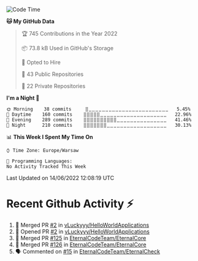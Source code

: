 <!--START_SECTION:waka-->
![Code Time](http://img.shields.io/badge/Code%20Time-253%20hrs%2050%20mins-blue)

**🐱 My GitHub Data** 

> 🏆 745 Contributions in the Year 2022
 > 
> 📦 73.8 kB Used in GitHub's Storage 
 > 
> 💼 Opted to Hire
 > 
> 📜 43 Public Repositories 
 > 
> 🔑 22 Private Repositories  
 > 
**I'm a Night 🦉** 

```text
🌞 Morning    38 commits     ⣿⣀⣀⣀⣀⣀⣀⣀⣀⣀⣀⣀⣀⣀⣀⣀⣀⣀⣀⣀⣀⣀⣀⣀⣀   5.45% 
🌆 Daytime    160 commits    ⣿⣿⣿⣿⣿⣀⣀⣀⣀⣀⣀⣀⣀⣀⣀⣀⣀⣀⣀⣀⣀⣀⣀⣀⣀   22.96% 
🌃 Evening    289 commits    ⣿⣿⣿⣿⣿⣿⣿⣿⣿⣿⣀⣀⣀⣀⣀⣀⣀⣀⣀⣀⣀⣀⣀⣀⣀   41.46% 
🌙 Night      210 commits    ⣿⣿⣿⣿⣿⣿⣿⣀⣀⣀⣀⣀⣀⣀⣀⣀⣀⣀⣀⣀⣀⣀⣀⣀⣀   30.13%

```


📊 **This Week I Spent My Time On** 

```text
⌚︎ Time Zone: Europe/Warsaw

💬 Programming Languages: 
No Activity Tracked This Week

```


 Last Updated on 14/06/2022 12:08:19 UTC
<!--END_SECTION:waka-->

# Recent Github Activity ⚡
<!--START_SECTION:activity-->
1. 🎉 Merged PR [#2](https://github.com/vLuckyyy/HelloWorldApplications/pull/2) in [vLuckyyy/HelloWorldApplications](https://github.com/vLuckyyy/HelloWorldApplications)
2. 💪 Opened PR [#2](https://github.com/vLuckyyy/HelloWorldApplications/pull/2) in [vLuckyyy/HelloWorldApplications](https://github.com/vLuckyyy/HelloWorldApplications)
3. 🎉 Merged PR [#125](https://github.com/EternalCodeTeam/EternalCore/pull/125) in [EternalCodeTeam/EternalCore](https://github.com/EternalCodeTeam/EternalCore)
4. 🎉 Merged PR [#126](https://github.com/EternalCodeTeam/EternalCore/pull/126) in [EternalCodeTeam/EternalCore](https://github.com/EternalCodeTeam/EternalCore)
5. 🗣 Commented on [#15](https://github.com/EternalCodeTeam/EternalCheck/issues/15) in [EternalCodeTeam/EternalCheck](https://github.com/EternalCodeTeam/EternalCheck)
<!--END_SECTION:activity-->
